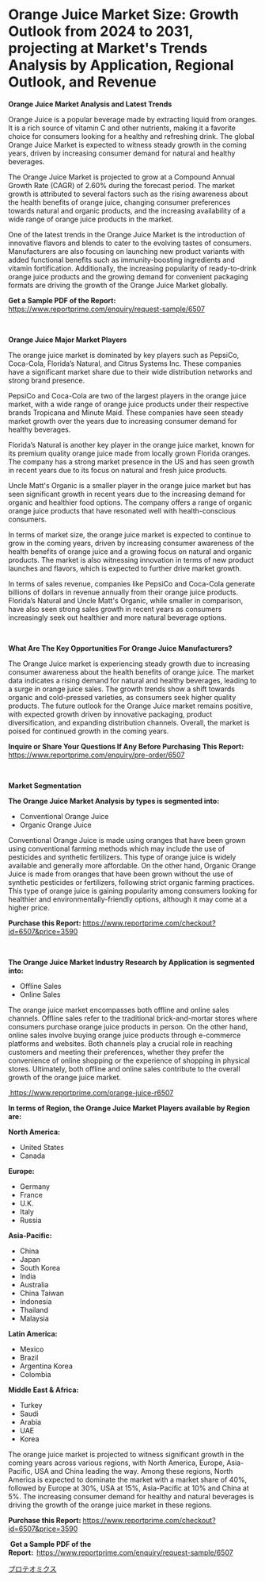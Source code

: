 <p><h1>Orange Juice Market Size: Growth Outlook from 2024 to 2031, projecting at Market's Trends Analysis by Application, Regional Outlook, and Revenue</h1></p><p><strong>Orange Juice Market Analysis and Latest Trends</strong></p>
<p><p>Orange Juice is a popular beverage made by extracting liquid from oranges. It is a rich source of vitamin C and other nutrients, making it a favorite choice for consumers looking for a healthy and refreshing drink. The global Orange Juice Market is expected to witness steady growth in the coming years, driven by increasing consumer demand for natural and healthy beverages.</p><p>The Orange Juice Market is projected to grow at a Compound Annual Growth Rate (CAGR) of 2.60% during the forecast period. The market growth is attributed to several factors such as the rising awareness about the health benefits of orange juice, changing consumer preferences towards natural and organic products, and the increasing availability of a wide range of orange juice products in the market.</p><p>One of the latest trends in the Orange Juice Market is the introduction of innovative flavors and blends to cater to the evolving tastes of consumers. Manufacturers are also focusing on launching new product variants with added functional benefits such as immunity-boosting ingredients and vitamin fortification. Additionally, the increasing popularity of ready-to-drink orange juice products and the growing demand for convenient packaging formats are driving the growth of the Orange Juice Market globally.</p></p>
<p><strong>Get a Sample PDF of the Report:&nbsp;</strong> <a href="https://www.reportprime.com/enquiry/request-sample/6507">https://www.reportprime.com/enquiry/request-sample/6507</a></p>
<p>&nbsp;</p>
<p><strong>Orange Juice Major Market Players</strong></p>
<p><p>The orange juice market is dominated by key players such as PepsiCo, Coca-Cola, Florida’s Natural, and Citrus Systems Inc. These companies have a significant market share due to their wide distribution networks and strong brand presence. </p><p>PepsiCo and Coca-Cola are two of the largest players in the orange juice market, with a wide range of orange juice products under their respective brands Tropicana and Minute Maid. These companies have seen steady market growth over the years due to increasing consumer demand for healthy beverages.</p><p>Florida’s Natural is another key player in the orange juice market, known for its premium quality orange juice made from locally grown Florida oranges. The company has a strong market presence in the US and has seen growth in recent years due to its focus on natural and fresh juice products.</p><p>Uncle Matt's Organic is a smaller player in the orange juice market but has seen significant growth in recent years due to the increasing demand for organic and healthier food options. The company offers a range of organic orange juice products that have resonated well with health-conscious consumers.</p><p>In terms of market size, the orange juice market is expected to continue to grow in the coming years, driven by increasing consumer awareness of the health benefits of orange juice and a growing focus on natural and organic products. The market is also witnessing innovation in terms of new product launches and flavors, which is expected to further drive market growth.</p><p>In terms of sales revenue, companies like PepsiCo and Coca-Cola generate billions of dollars in revenue annually from their orange juice products. Florida’s Natural and Uncle Matt's Organic, while smaller in comparison, have also seen strong sales growth in recent years as consumers increasingly seek out healthier and more natural beverage options.</p></p>
<p>&nbsp;</p>
<p><strong>What Are The Key Opportunities For Orange Juice Manufacturers?</strong></p>
<p><p>The Orange Juice market is experiencing steady growth due to increasing consumer awareness about the health benefits of orange juice. The market data indicates a rising demand for natural and healthy beverages, leading to a surge in orange juice sales. The growth trends show a shift towards organic and cold-pressed varieties, as consumers seek higher quality products. The future outlook for the Orange Juice market remains positive, with expected growth driven by innovative packaging, product diversification, and expanding distribution channels. Overall, the market is poised for continued growth in the coming years.</p></p>
<p><strong>Inquire or Share Your Questions If Any Before Purchasing This Report:</strong> <a href="https://www.reportprime.com/enquiry/pre-order/6507">https://www.reportprime.com/enquiry/pre-order/6507</a></p>
<p>&nbsp;</p>
<p><strong>Market Segmentation</strong></p>
<p><strong>The Orange Juice Market Analysis by types is segmented into:</strong></p>
<p><ul><li>Conventional Orange Juice</li><li>Organic Orange Juice</li></ul></p>
<p><p>Conventional Orange Juice is made using oranges that have been grown using conventional farming methods which may include the use of pesticides and synthetic fertilizers. This type of orange juice is widely available and generally more affordable. On the other hand, Organic Orange Juice is made from oranges that have been grown without the use of synthetic pesticides or fertilizers, following strict organic farming practices. This type of orange juice is gaining popularity among consumers looking for healthier and environmentally-friendly options, although it may come at a higher price.</p></p>
<p><strong>Purchase this Report:&nbsp;</strong><a href="https://www.reportprime.com/checkout?id=6507&price=3590">https://www.reportprime.com/checkout?id=6507&price=3590</a></p>
<p>&nbsp;</p>
<p><strong>The Orange Juice Market Industry Research by Application is segmented into:</strong></p>
<p><ul><li>Offline Sales</li><li>Online Sales</li></ul></p>
<p><p>The orange juice market encompasses both offline and online sales channels. Offline sales refer to the traditional brick-and-mortar stores where consumers purchase orange juice products in person. On the other hand, online sales involve buying orange juice products through e-commerce platforms and websites. Both channels play a crucial role in reaching customers and meeting their preferences, whether they prefer the convenience of online shopping or the experience of shopping in physical stores. Ultimately, both offline and online sales contribute to the overall growth of the orange juice market.</p></p>
<p><a href="https://www.reportprime.com/orange-juice-r6507">&nbsp;https://www.reportprime.com/orange-juice-r6507</a></p>
<p><strong>In terms of Region, the Orange Juice Market Players available by Region are:</strong></p>
<p>
    <p> <strong> North America: </strong>
        <ul>
            <li>United States</li>
            <li>Canada</li>
        </ul>
        </p> 
    <p> <strong> Europe: </strong>
        <ul>
            <li>Germany</li>
            <li>France</li>
            <li>U.K.</li>
            <li>Italy</li>
            <li>Russia</li>
        </ul>
        </p> 
    <p> <strong> Asia-Pacific: </strong>
        <ul>
            <li>China</li>
            <li>Japan</li>
            <li>South Korea</li>
            <li>India</li>
            <li>Australia</li>
            <li>China Taiwan</li>
            <li>Indonesia</li>
            <li>Thailand</li>
            <li>Malaysia</li>
        </ul>
        </p> 
    <p> <strong> Latin America: </strong>
        <ul>
            <li>Mexico</li>
            <li>Brazil</li>
            <li>Argentina Korea</li>
            <li>Colombia</li>
        </ul>
        </p> 
    <p> <strong> Middle East & Africa: </strong>
        <ul>
            <li>Turkey</li>
            <li>Saudi</li>
            <li>Arabia</li>
            <li>UAE</li>
            <li>Korea</li>
        </ul>
    </p>
    </p>
<p><p>The orange juice market is projected to witness significant growth in the coming years across various regions, with North America, Europe, Asia-Pacific, USA and China leading the way. Among these regions, North America is expected to dominate the market with a market share of 40%, followed by Europe at 30%, USA at 15%, Asia-Pacific at 10% and China at 5%. The increasing consumer demand for healthy and natural beverages is driving the growth of the orange juice market in these regions.</p></p>
<p><strong>Purchase this Report: </strong><a href="https://www.reportprime.com/checkout?id=6507&price=3590">https://www.reportprime.com/checkout?id=6507&price=3590</a></p>
<p>&nbsp;<strong>Get a Sample PDF of the Report:&nbsp;&nbsp;</strong><a href="https://www.reportprime.com/enquiry/request-sample/6507">https://www.reportprime.com/enquiry/request-sample/6507</a></p>
<p><strong></strong></p>
<p><p><a href="https://github.com/KaydenJohns1964/Market-Research-Report-List-1/blob/main/709569719329.md">プロテオミクス</a></p></p>